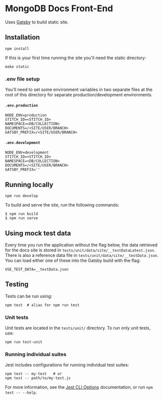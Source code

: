 # MongoDB Docs Front-End

Uses [Gatsby](https://www.gatsbyjs.org/) to build static site.

## Installation

```shell
npm install
```

If this is your first time running the site you'll need the static directory:

```shell
make static
```

### .env file setup

You'll need to set some environment variables in two separate files at the root of this directory for separate production/development environments.

#### `.env.production`
```
NODE_ENV=production
STITCH_ID=<STITCH_ID> 
NAMESPACE=<DB/COLLECTION> 
DOCUMENTS=/<SITE/USER/BRANCH>
GATSBY_PREFIX=/<SITE/USER/BRANCH>
```

#### `.env.development`
```
NODE_ENV=development
STITCH_ID=<STITCH_ID> 
NAMESPACE=<DB/COLLECTION> 
DOCUMENTS=/<SITE/USER/BRANCH>
GATSBY_PREFIX=''
```

## Running locally

```shell
npm run develop
```

To build and serve the site, run the following commands:

```shell
$ npm run build
$ npm run serve
```

## Using mock test data

Every time you run the application without the flag below, the data retrieved for the docs site is stored in `tests/unit/data/site/__testDataLatest.json`. There is also a reference data file in `tests/unit/data/site/__testData.json`. You can load either one of these into the Gatsby build with the flag:

```shell
USE_TEST_DATA=__testData.json
```

## Testing
Tests can be run using:

```shell
npm test  # alias for npm run test
```

### Unit tests
Unit tests are located in the `tests/unit/` directory. To run only unit tests, use:

```shell
npm run test-unit
```

### Running individual suites
Jest includes configurations for running individual test suites:

```shell
npm test -- my-test   # or
npm test -- path/to/my-test.js
```

For more information, see the [Jest CLI Options](https://jestjs.io/docs/en/cli) documentation, or run `npm test -- --help`.
